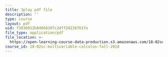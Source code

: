 ```yaml
---
title: 3play pdf file
description: ''
type: course
layout: pdf
uid: f3036912b84068107c24ff28236761fe
file_type: application/pdf
file_location: >-
  https://open-learning-course-data-production.s3.amazonaws.com/18-02sc-multivariable-calculus-fall-2010/f3036912b84068107c24ff28236761fe_Tgk9wURblAw.pdf
course_id: 18-02sc-multivariable-calculus-fall-2010
---
```

